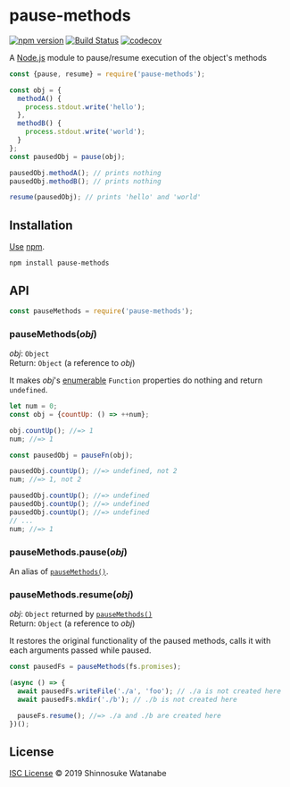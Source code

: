 # pause-methods

[![npm version](https://img.shields.io/npm/v/pause-methods.svg)](https://www.npmjs.com/package/pause-methods)
[![Build Status](https://travis-ci.com/shinnn/pause-methods.svg?branch=master)](https://travis-ci.com/shinnn/pause-methods)
[![codecov](https://codecov.io/gh/shinnn/pause-methods/branch/master/graph/badge.svg)](https://codecov.io/gh/shinnn/pause-methods)

A [Node.js](https://nodejs.org/) module to pause/resume execution of the object's methods

```javascript
const {pause, resume} = require('pause-methods');

const obj = {
  methodA() {
    process.stdout.write('hello');
  },
  methodB() {
    process.stdout.write('world');
  }
};
const pausedObj = pause(obj);

pausedObj.methodA(); // prints nothing
pausedObj.methodB(); // prints nothing

resume(pausedObj); // prints 'hello' and 'world'
```

## Installation

[Use](https://docs.npmjs.com/cli/install) [npm](https://docs.npmjs.com/about-npm/).

```
npm install pause-methods
```

## API

```javascript
const pauseMethods = require('pause-methods');
```

### pauseMethods(*obj*)

*obj*: `Object`  
Return: `Object` (a reference to *obj*)

It makes *obj*'s [enumerable](https://developer.mozilla.org/en-US/docs/Web/JavaScript/Enumerability_and_ownership_of_properties) `Function` properties do nothing and return `undefined`.

```javascript
let num = 0;
const obj = {countUp: () => ++num};

obj.countUp(); //=> 1
num; //=> 1

const pausedObj = pauseFn(obj);

pausedObj.countUp(); //=> undefined, not 2
num; //=> 1, not 2

pausedObj.countUp(); //=> undefined
pausedObj.countUp(); //=> undefined
pausedObj.countUp(); //=> undefined
// ...
num; //=> 1
```

### pauseMethods.pause(*obj*)

An alias of [`pauseMethods()`](#pausemethodsobj).

### pauseMethods.resume(*obj*)

*obj*: `Object` returned by [`pauseMethods()`](#pausemethodsobj)  
Return: `Object` (a reference to *obj*)

It restores the original functionality of the paused methods, calls it with each arguments passed while paused.

```javascript
const pausedFs = pauseMethods(fs.promises);

(async () => {
  await pausedFs.writeFile('./a', 'foo'); // ./a is not created here
  await pausedFs.mkdir('./b'); // ./b is not created here

  pauseFs.resume(); //=> ./a and ./b are created here
})();
```

## License

[ISC License](./LICENSE) © 2019 Shinnosuke Watanabe
